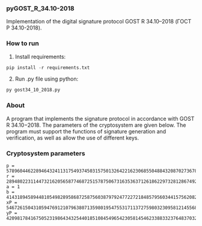 ### pyGOST_R_34.10-2018

Implementation of the digital signature protocol GOST R 34.10–2018 (ГОСТ Р 34.10-2018).

### How to run

1. Install requirements:

```python
pip install -r requirements.txt
```

2. Run .py file using python:

```python
py gost34_10_2018.py
```

### About

A program that implements the signature protocol in accordance with GOST R 34.10−2018. The parameters of the cryptosystem are given below. The program must support the functions of signature generation and verification, as well as allow the use of different keys.

### Cryptosystem parameters

```
p = 57896044622894643241131754937450315750132642216230685504884320870273678881443
r = 28948022311447321620565877468725157875067316353637126186229732812867492750347
a = 1
b = 41431894589448105498289586872587560387979247722721848579560344157562082667257
xP = 54672615043105947691210796380713598019547553171137275980323095812145568854782
yP = 42098178416750523198643432544018510845496542305814546233883323764837032783338
```

